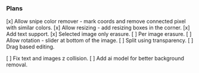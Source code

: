 ### Plans
[x] Allow snipe color remover - mark coords and remove connected pixel with similar colors.
[x] Allow resizing - add resizing boxes in the corner.
[x] Add text support.
[x] Selected image only erasure.
[ ] Per image erasure.
[ ] Allow rotation - slider at bottom of the image.
[ ] Split using transparency.
[ ] Drag based editing.

[ ] Fix text and images z collision.
[ ] Add ai model for better background removal.
